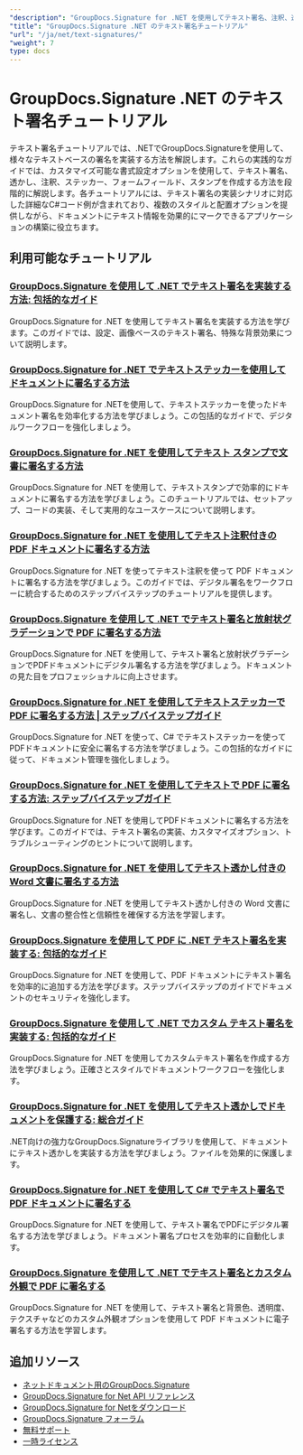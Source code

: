 ```yaml
---
"description": "GroupDocs.Signature for .NET を使用してテキスト署名、注釈、透かし、テキストベースのドキュメント マーキングを実装するためのステップ バイ ステップのチュートリアル。"
"title": "GroupDocs.Signature .NET のテキスト署名チュートリアル"
"url": "/ja/net/text-signatures/"
"weight": 7
type: docs
---
```

# GroupDocs.Signature .NET のテキスト署名チュートリアル

テキスト署名チュートリアルでは、.NETでGroupDocs.Signatureを使用して、様々なテキストベースの署名を実装する方法を解説します。これらの実践的なガイドでは、カスタマイズ可能な書式設定オプションを使用して、テキスト署名、透かし、注釈、ステッカー、フォームフィールド、スタンプを作成する方法を段階的に解説します。各チュートリアルには、テキスト署名の実装シナリオに対応した詳細なC#コード例が含まれており、複数のスタイルと配置オプションを提供しながら、ドキュメントにテキスト情報を効果的にマークできるアプリケーションの構築に役立ちます。

## 利用可能なチュートリアル

### [GroupDocs.Signature を使用して .NET でテキスト署名を実装する方法: 包括的なガイド](./master-text-signatures-dotnet-groupdocs-signature/)
GroupDocs.Signature for .NET を使用してテキスト署名を実装する方法を学びます。このガイドでは、設定、画像ベースのテキスト署名、特殊な背景効果について説明します。

### [GroupDocs.Signature for .NET でテキストステッカーを使用してドキュメントに署名する方法](./sign-documents-text-sticker-groupdocs-signature-dotnet/)
GroupDocs.Signature for .NETを使用して、テキストステッカーを使ったドキュメント署名を効率化する方法を学びましょう。この包括的なガイドで、デジタルワークフローを強化しましょう。

### [GroupDocs.Signature for .NET を使用してテキスト スタンプで文書に署名する方法](./sign-documents-text-stamp-groupdocs-signature-net/)
GroupDocs.Signature for .NET を使用して、テキストスタンプで効率的にドキュメントに署名する方法を学びましょう。このチュートリアルでは、セットアップ、コードの実装、そして実用的なユースケースについて説明します。

### [GroupDocs.Signature for .NET を使用してテキスト注釈付きの PDF ドキュメントに署名する方法](./sign-pdf-text-annotations-groupdocs-signature-net/)
GroupDocs.Signature for .NET を使ってテキスト注釈を使って PDF ドキュメントに署名する方法を学びましょう。このガイドでは、デジタル署名をワークフローに統合するためのステップバイステップのチュートリアルを提供します。

### [GroupDocs.Signature を使用して .NET でテキスト署名と放射状グラデーションで PDF に署名する方法](./sign-pdf-text-radial-gradient-groupdocs-dotnet/)
GroupDocs.Signature for .NET を使用して、テキスト署名と放射状グラデーションでPDFドキュメントにデジタル署名する方法を学びましょう。ドキュメントの見た目をプロフェッショナルに向上させます。

### [GroupDocs.Signature for .NET を使用してテキストステッカーで PDF に署名する方法 | ステップバイステップガイド](./sign-pdfs-text-sticker-groupdocs-signature-net/)
GroupDocs.Signature for .NET を使って、C# でテキストステッカーを使ってPDFドキュメントに安全に署名する方法を学びましょう。この包括的なガイドに従って、ドキュメント管理を強化しましょう。

### [GroupDocs.Signature for .NET を使用してテキストで PDF に署名する方法: ステップバイステップガイド](./sign-pdf-text-groupdocs-signature-net/)
GroupDocs.Signature for .NET を使用してPDFドキュメントに署名する方法を学びます。このガイドでは、テキスト署名の実装、カスタマイズオプション、トラブルシューティングのヒントについて説明します。

### [GroupDocs.Signature for .NET を使用してテキスト透かし付きの Word 文書に署名する方法](./sign-word-documents-text-watermark-groupdocs-dotnet/)
GroupDocs.Signature for .NET を使用してテキスト透かし付きの Word 文書に署名し、文書の整合性と信頼性を確保する方法を学習します。

### [GroupDocs.Signature を使用して PDF に .NET テキスト署名を実装する: 包括的なガイド](./implement-net-text-signature-in-pdfs-groupdocs/)
GroupDocs.Signature for .NET を使用して、PDF ドキュメントにテキスト署名を効率的に追加する方法を学びます。ステップバイステップのガイドでドキュメントのセキュリティを強化します。

### [GroupDocs.Signature を使用して .NET でカスタム テキスト署名を実装する: 包括的なガイド](./custom-text-signatures-groupdocs-dotnet/)
GroupDocs.Signature for .NET を使用してカスタムテキスト署名を作成する方法を学びましょう。正確さとスタイルでドキュメントワークフローを強化します。

### [GroupDocs.Signature for .NET を使用してテキスト透かしでドキュメントを保護する: 総合ガイド](./groupdocs-signature-net-text-watermark/)
.NET向けの強力なGroupDocs.Signatureライブラリを使用して、ドキュメントにテキスト透かしを実装する方法を学びましょう。ファイルを効果的に保護します。

### [GroupDocs.Signature for .NET を使用して C# でテキスト署名で PDF ドキュメントに署名する](./sign-pdf-text-signature-csharp-groupdocs/)
GroupDocs.Signature for .NET を使用して、テキスト署名でPDFにデジタル署名する方法を学びましょう。ドキュメント署名プロセスを効率的に自動化します。

### [GroupDocs.Signature を使用して .NET でテキスト署名とカスタム外観で PDF に署名する](./sign-pdfs-text-signature-custom-appearance-dotnet/)
GroupDocs.Signature for .NET を使用して、テキスト署名と背景色、透明度、テクスチャなどのカスタム外観オプションを使用して PDF ドキュメントに電子署名する方法を学習します。

## 追加リソース

- [ネットドキュメント用のGroupDocs.Signature](https://docs.groupdocs.com/signature/net/)
- [GroupDocs.Signature for Net API リファレンス](https://reference.groupdocs.com/signature/net/)
- [GroupDocs.Signature for Netをダウンロード](https://releases.groupdocs.com/signature/net/)
- [GroupDocs.Signature フォーラム](https://forum.groupdocs.com/c/signature)
- [無料サポート](https://forum.groupdocs.com/)
- [一時ライセンス](https://purchase.groupdocs.com/temporary-license/)